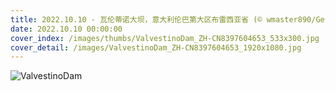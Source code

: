 ```yaml
---
title: 2022.10.10 - 瓦伦蒂诺大坝，意大利伦巴第大区布雷西亚省 (© wmaster890/Getty Images)
date: 2022.10.10 00:00:00
cover_index: /images/thumbs/ValvestinoDam_ZH-CN8397604653_533x300.jpg
cover_detail: /images/ValvestinoDam_ZH-CN8397604653_1920x1080.jpg
---
```


![ValvestinoDam](/images/ValvestinoDam_ZH-CN8397604653_1920x1080.jpg)
